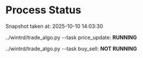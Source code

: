 # Process Status

Snapshot taken at: 2025-10-10 14:03:30

../wintrd/trade_algo.py --task price_update: **RUNNING**

../wintrd/trade_algo.py --task buy_sell: **NOT RUNNING**

